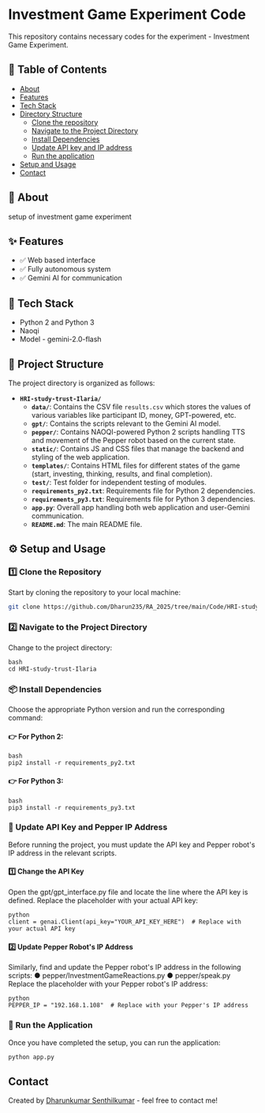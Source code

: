 # Investment Game Experiment Code 
This repository contains necessary codes for the experiment - Investment Game Experiment. 

## 📖 Table of Contents
- [About](#-about)
- [Features](#-features)
- [Tech Stack](#-tech-stack)
- [Directory Structure](#-project-structure)
    - [Clone the repository](#1️⃣-clone-the-repository)
    - [Navigate to the Project Directory](#2️⃣-navigate-to-the-project-directory)
    - [Install Dependencies](#-install-dependencies)
    - [Update API key and IP address](#-update-api-key-and-pepper-ip-address)
    - [Run the application](#-run-the-application)
- [Setup and Usage](#️-setup)
- [Contact](#contact)

## 📘 About

setup of investment game experiment

## ✨ Features

- ✅ Web based interface 
- ✅ Fully autonomous system
- ✅ Gemini AI for communication

## 🧰 Tech Stack

- Python 2 and Python 3
- Naoqi
- Model - gemini-2.0-flash

## 📁 Project Structure

The project directory is organized as follows:

- **`HRI-study-trust-Ilaria/`**
  - **`data/`**: Contains the CSV file `results.csv` which stores the values of various variables like participant ID, money, GPT-powered, etc.
  - **`gpt/`**: Contains the scripts relevant to the Gemini AI model.
  - **`pepper/`**: Contains NAOQI-powered Python 2 scripts handling TTS and movement of the Pepper robot based on the current state.
  - **`static/`**: Contains JS and CSS files that manage the backend and styling of the web application.
  - **`templates/`**: Contains HTML files for different states of the game (start, investing, thinking, results, and final completion).
  - **`test/`**: Test folder for independent testing of modules.
  - **`requirements_py2.txt`**: Requirements file for Python 2 dependencies.
  - **`requirements_py3.txt`**: Requirements file for Python 3 dependencies.
  - **`app.py`**: Overall app handling both web application and user-Gemini communication.
  - **`README.md`**: The main README file.


## ⚙️ Setup and Usage

### 1️⃣ Clone the Repository
Start by cloning the repository to your local machine:

```bash
git clone https://github.com/Dharun235/RA_2025/tree/main/Code/HRI-study-trust-Ilaria
```

### 2️⃣ Navigate to the Project Directory
Change to the project directory:

```
bash
cd HRI-study-trust-Ilaria
```

### 📦 Install Dependencies
Choose the appropriate Python version and run the corresponding command:

#### 👉 For Python 2:

```
bash
pip2 install -r requirements_py2.txt
```

#### 👉 For Python 3:

```
bash
pip3 install -r requirements_py3.txt
```

### 🔑 Update API Key and Pepper IP Address
Before running the project, you must update the API key and Pepper robot's IP address in the relevant scripts.

#### 1️⃣ Change the API Key
Open the gpt/gpt_interface.py file and locate the line where the API key is defined. Replace the placeholder with your actual API key:

```
python
client = genai.Client(api_key="YOUR_API_KEY_HERE")  # Replace with your actual API key
```

#### 2️⃣ Update Pepper Robot's IP Address
Similarly, find and update the Pepper robot's IP address in the following scripts:
● pepper/InvestmentGameReactions.py
● pepper/speak.py
Replace the placeholder with your Pepper robot's IP address:

```
python
PEPPER_IP = "192.168.1.108"  # Replace with your Pepper's IP address
```

### 🚀 Run the Application
Once you have completed the setup, you can run the application:

```bash
python app.py
```

## Contact
Created by [Dharunkumar Senthilkumar](https://www.linkedin.com/in/dharun-kumar20/) - feel free to contact me!
